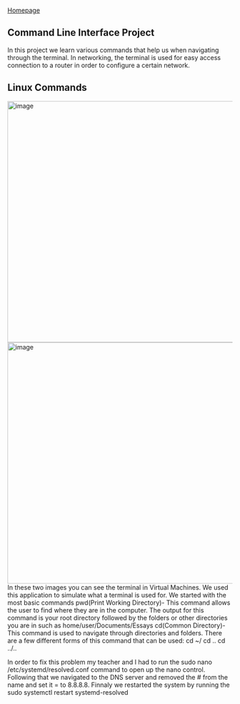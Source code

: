 [Homepage]: https://jreng-cls.github.io/Rogers-Jake-portfolio/
[Homepage][Homepage]
## Command Line Interface Project
In this project we learn various commands that help us when navigating through the terminal. In networking, the terminal is used for easy access connection to a router in order to configure a certain network.
## Linux Commands

<img width="506.5" height="540" alt="image" src="https://github.com/user-attachments/assets/d5c427e6-b645-45d5-bc8e-a4fbc88668b3" /> 
<img width="506.5" height="540" alt="image" src="https://github.com/user-attachments/assets/7de2dea4-388c-46a1-9033-0372884c66b6" />
In these two images you can see the terminal in Virtual Machines. We  used this application to simulate what a terminal is used for. We started with the most basic commands 
pwd(Print Working Directory)- This command allows the user to find where they are in the computer. The output for this command is your root directory followed by the folders or other directories you are in such as home/user/Documents/Essays
cd(Common Directory)- This command is used to navigate through directories and folders. There are a few different forms of this command that can be used:
cd ~/
cd .. 
cd ../..



In order to fix this problem my teacher and I had to run the sudo nano /etc/systemd/resolved.conf command to open up the nano control. Following that we navigated to the DNS server and removed the # from the name and set it = to 8.8.8.8. Finnaly we restarted the system by running the sudo systemctl restart systemd-resolved
